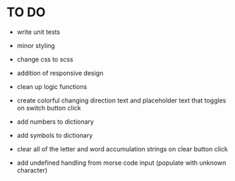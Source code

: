 # TO DO 

- write unit tests
- minor styling
- change css to scss



- addition of responsive design

- clean up logic functions

- create colorful changing direction text and placeholder text that toggles on switch button click

- add numbers to dictionary 
- add symbols to dictionary

- clear all of the letter and word accumulation strings on clear button click

- add undefined handling from morse code input (populate with unknown character)